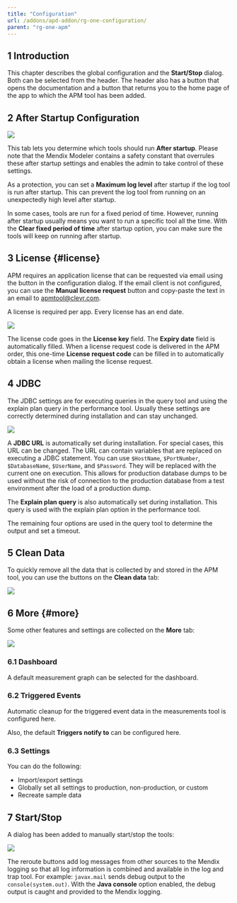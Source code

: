 ```yaml
---
title: "Configuration"
url: /addons/apd-addon/rg-one-configuration/
parent: "rg-one-apm"
---
```


## 1 Introduction

This chapter describes the global configuration and the **Start/Stop** dialog. Both can be selected from the header. The header also has a button that opens the documentation and a button that returns you to the home page of the app to which the APM tool has been added.

## 2 After Startup Configuration

![](/attachments/addons/apd-addon/rg-apd/rg-one-apm/rg-one-configuration/Configuration_After_Startup.png)

This tab lets you determine which tools should run **After startup**. Please note that the Mendix Modeler contains a safety constant that overrules these after startup settings and enables the admin to take control of these settings.

As a protection, you can set a **Maximum log level** after startup if the log tool is run after startup. This can prevent the log tool from running on an unexpectedly high level after startup.

In some cases, tools are run for a fixed period of time. However, running after startup usually means you want to run a specific tool all the time. With the  **Clear fixed period of time** after startup option, you can make sure the tools will keep on running after startup.

## 3 License {#license}

APM requires an application license that can be requested via email using the button in the configuration dialog. If the email client is not configured, you can use the **Manual license request** button and copy-paste the text in an email to [apmtool@clevr.com](mailto:apmtool@clevr.com).

A license is required per app. Every license has an end date.

![](/attachments/addons/apd-addon/rg-apd/rg-one-apm/rg-one-configuration/Configuration_License.png)

The license code goes in the **License key** field. The **Expiry date** field is automatically filled. When a license request code is delivered in the APM order, this one-time **License request code** can be filled in to automatically obtain a license when mailing the license request.

## 4 JDBC

The JDBC settings are for executing queries in the query tool and using the explain plan query in the performance tool. Usually these settings are correctly determined during installation and can stay unchanged.

![](/attachments/addons/apd-addon/rg-apd/rg-one-apm/rg-one-configuration/Configuration_JDBC.png)                       

A **JDBC URL** is automatically set during installation. For special cases, this URL can be changed. The URL can contain variables that are replaced on executing a JDBC statement. You can use `$HostName`, `$PortNumber`, `$DatabaseName`, `$UserName`, and `$Password`. They will be replaced with the current one on execution. This allows for production database dumps to be used without the risk of connection to the production database from a test environment after the load of a production dump.

The **Explain plan query** is also automatically set during installation. This query is used with the explain plan option in the performance tool.

The remaining four options are used in the query tool to determine the output and set a timeout.

## 5 Clean Data

To quickly remove all the data that is collected by and stored in the APM tool, you can use the buttons on the **Clean data** tab:

![](/attachments/addons/apd-addon/rg-apd/rg-one-apm/rg-one-configuration/Configuration_CleanData.png)                       

## 6 More {#more}

Some other features and settings are collected on the **More** tab:

![](/attachments/addons/apd-addon/rg-apd/rg-one-apm/rg-one-configuration/Configuration_More.png)                       

### 6.1 Dashboard

A default measurement graph can be selected for the dashboard.

### 6.2 Triggered Events

Automatic cleanup for the triggered event data in the measurements tool is configured here.

Also, the default **Triggers notify to** can be configured here.

### 6.3 Settings

You can do the following:

* Import/export settings
* Globally set all settings to production, non-production, or custom
* Recreate sample data

## 7 Start/Stop

A dialog has been added to manually start/stop the tools:

![](/attachments/addons/apd-addon/rg-apd/rg-one-apm/rg-one-configuration/StartStop.png)                       

The reroute buttons add log messages from other sources to the Mendix logging so that all log information is combined and available in the log and trap tool. For example: `javax.mail` sends debug output to the `console(system.out)`. With the **Java console** option enabled, the debug output is caught and provided to the Mendix logging.
